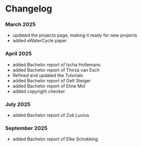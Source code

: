 # Changelog

### March 2025
- updated the projects page, making it ready for new projects
- added eWaterCycle paper

### April 2025
- added Bachelor report of Ischa Hollemans
- added Bachelor report of Thirza van Esch
- Refined and updated the Tutorials
- added Bachelor report of Gelt Steiger
- added Bachelor report of Eline Mol
- added copyright checker

### July 2025
- added Bachelor report of Zoë Lucius

### September 2025
- added Bachelor report of Elke Schokking

